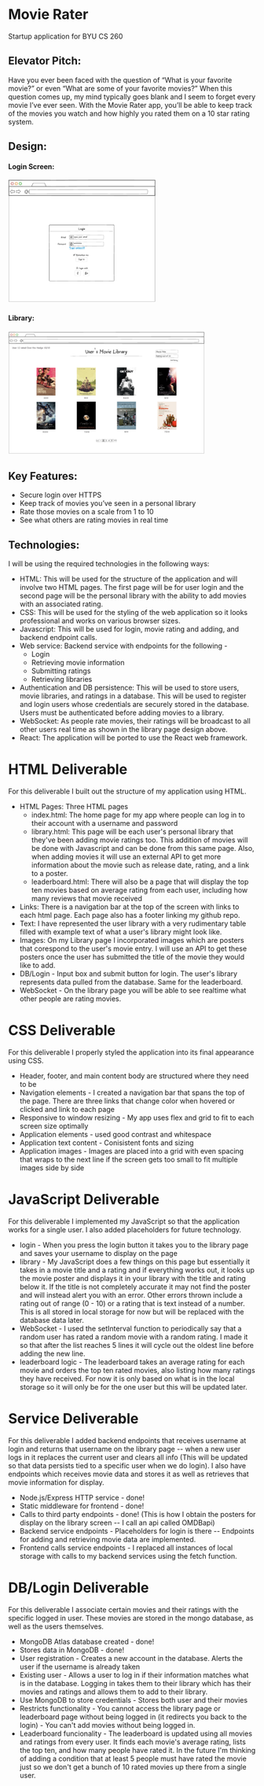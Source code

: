# Movie Rater
Startup application for BYU CS 260

## Elevator Pitch:
Have you ever been faced with the question of “What is your favorite movie?” or even “What are some of your favorite movies?”  When this question comes up, my mind typically goes blank and I seem to forget every movie I’ve ever seen.  With the Movie Rater app, you’ll be able to keep track of the movies you watch and how highly you rated them on a 10 star rating system.  

## Design:
#### Login Screen:
<picture>
  <img alt="Image Alt Text" src="/images/LoginPage.png" height=250 width=300>
</picture>

#### Library:
<picture>
  <img alt="Image Alt Text" src="/images/LibraryPage.png" height=250 width=400>
</picture>

## Key Features:
- Secure login over HTTPS
- Keep track of movies you’ve seen in a personal library
- Rate those movies on a scale from 1 to 10
- See what others are rating movies in real time

## Technologies:

I will be using the required technologies in the following ways:
- HTML: This will be used for the structure of the application and will involve two HTML pages.  The first page will be for user login and the second page will be the personal library with the ability to add movies with an associated rating.
- CSS: This will be used for the styling of the web application so it looks professional and works on various browser sizes.
- Javascript: This will be used for login, movie rating and adding, and backend endpoint calls.
- Web service: Backend service with endpoints for the following -
  - Login
  - Retrieving movie information
  - Submitting ratings
  - Retrieving libraries
- Authentication and DB persistence: This will be used to store users, movie libraries, and ratings in a database.  This will be used to register and login users whose credentials are securely stored in the database.  Users must be authenticated before adding movies to a library.
- WebSocket: As people rate movies, their ratings will be broadcast to all other users real time as shown in the library page design above.
- React: The application will be ported to use the React web framework.

# HTML Deliverable
For this deliverable I built out the structure of my application using HTML.
- HTML Pages: Three HTML pages
  - index.html: The home page for my app where people can log in to their account with a username and password
  - library.html: This page will be each user's personal library that they've been adding movie ratings too.  This addition of movies will be done with Javascript and can be done from this same page.  Also, when adding movies it will use an external API to get more information about the movie such as release date, rating, and a link to a poster.
  - leaderboard.html: There will also be a page that will display the top ten movies based on average rating from each user, including how many reviews that movie received
- Links: There is a navigation bar at the top of the screen with links to each html page.  Each page also has a footer linking my github repo.
- Text: I have represented the user library with a very rudimentary table filled with example text of what a user's library might look like.
- Images: On my Library page I incorporated images which are posters that corespond to the user's movie entry.  I will use an API to get these posters once the user has submitted the title of the movie they would like to add.
- DB/Login - Input box and submit button for login. The user's library represents data pulled from the database.  Same for the leaderboard.
- WebSocket - On the library page you will be able to see realtime what other people are rating movies.

# CSS Deliverable
For this deliverable I properly styled the application into its final appearance using CSS.
 - Header, footer, and main content body are structured where they need to be
 - Navigation elements - I created a navigation bar that spans the top of the page.  There are three links that change color when hovered or clicked and link to each page
 - Responsive to window resizing - My app uses flex and grid to fit to each screen size optimally
 - Application elements - used good contrast and whitespace
 - Application text content - Conisistent fonts and sizing
 - Application images - Images are placed into a grid with even spacing that wraps to the next line if the screen gets too small to fit multiple images side by side

# JavaScript Deliverable
For this deliverable I implemented my JavaScript so that the application works for a single user. I also added placeholders for future technology.
 - login - When you press the login button it takes you to the library page and saves your username to display on the page
 - library - My JavaScript does a few things on this page but essentially it takes in a movie title and a rating and if everything works out, it looks up the movie poster and displays it in your library with the title and rating below it.  If the title is not completely accurate it may not find the poster and will instead alert you with an error.  Other errors thrown include a rating out of range (0 - 10) or a rating that is text instead of a number. This is all stored in local storage for now but will be replaced with the database data later.
 - WebSocket - I used the setInterval function to periodically say that a random user has rated a random movie with a random rating.  I made it so that after the list reaches 5 lines it will cycle out the oldest line before adding the new line.
 - leaderboard logic - The leaderboard takes an average rating for each movie and orders the top ten rated movies, also listing how many ratings they have received.  For now it is only based on what is in the local storage so it will only be for the one user but this will be updated later.

# Service Deliverable
For this deliverable I added backend endpoints that receives username at login and returns that username on the library page -- when a new user logs in it replaces the current user and clears all info (This will be updated so that data persists tied to a specific user when we do login).  I also have endpoints which receives movie data and stores it as well as retrieves that movie information for display.
 - Node.js/Express HTTP service - done!
 - Static middleware for frontend - done!
 - Calls to third party endpoints - done! (This is how I obtain the posters for display on the library screen -- I call an api called OMDBapi)
 - Backend service endpoints - Placeholders for login is there -- Endpoints for adding and retrieving movie data are implemented.
 - Frontend calls service endpoints - I replaced all instances of local storage with calls to my backend services using the fetch function.

# DB/Login Deliverable
For this deliverable I associate certain movies and their ratings with the specific logged in user.  These movies are stored in the mongo database, as well as the users themselves.
 - MongoDB Atlas database created - done!
 - Stores data in MongoDB - done!
 - User registration - Creates a new account in the database.  Alerts the user if the username is already taken
 - Existing user - Allows a user to log in if their information matches what is in the database.  Logging in takes them to their library which has their movies and ratings and allows them to add to their library.
 - Use MongoDB to store credentials - Stores both user and their movies
 - Restricts functionality - You cannot access the library page or leaderboard page without being logged in (it redirects you back to the login) - You can't add movies without being logged in.
 - Leaderboard funcionality - The leaderboard is updated using all movies and ratings from every user.  It finds each movie's average rating, lists the top ten, and how many people have rated it.  In the future I'm thinking of adding a condition that at least 5 people must have rated the movie just so we don't get a bunch of 10 rated movies up there from a single user.

